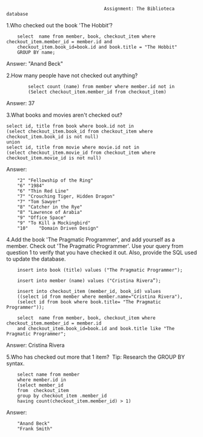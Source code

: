                                         Assignment: The Biblioteca database

1.Who checked out the book 'The Hobbit’?

		select  name from member, book, checkout_item where checkout_item.member_id = member.id and 
		checkout_item.book_id=book.id and book.title = "The Hobbit"
		GROUP BY name;

Answer: "Anand Beck"


2.How many people have not checked out anything?

            select count (name) from member where member.id not in 
            (Select checkout_item.member_id from checkout_item)
            
Answer: 37

3.What books and movies aren't checked out?

	select id, title from book where book.id not in 
	(select checkout_item.book_id from checkout_item where checkout_item.book_id is not null)
	union
	select id, title from movie where movie.id not in 
	(select checkout_item.movie_id from checkout_item where checkout_item.movie_id is not null)

Answer: 

	    "2"	"Fellowship of the Ring"
	    "6"	"1984"
	    "6"	"Thin Red Line"
	    "7"	"Crouching Tiger, Hidden Dragon"
	    "7"	"Tom Sawyer"
	    "8"	"Catcher in the Rye"
	    "8"	"Lawrence of Arabia"
	    "9"	"Office Space"
	    "9"	"To Kill a Mockingbird"
	    "10"	"Domain Driven Design"

4.Add the book 'The Pragmatic Programmer', and add yourself as a member. Check out 'The Pragmatic Programmer'. 
Use your query from question 1 to verify that you have checked it out. 
Also, provide the SQL used to update the database.

		insert into book (title) values ("The Pragmatic Programmer");
		      
		insert into member (name) values ("Cristina Rivera”);
		      
		insert into checkout_item (member_id, book_id) values 
		((select id from member where member.name="Cristina Rivera"), 
		(select id from book where book.title= "The Pragmatic Programmer"));
		      
		select  name from member, book, checkout_item where checkout_item.member_id = member.id 
		and checkout_item.book_id=book.id and book.title like "The Pragmatic Programmer";
		      
Answer: Cristina Rivera

5.Who has checked out more that 1 item?  Tip: Research the GROUP BY syntax.

		select name from member 
		where member.id in
		(select member_id 
		from  checkout_item 
		group by checkout_item .member_id
		having count(checkout_item.member_id) > 1)
		    
Answer: 
		    
		"Anand Beck"
		"Frank Smith"

